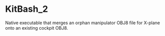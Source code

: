 # KitBash_2
Native executable that merges an orphan manipulator OBJ8 file for X-plane onto an existing cockpit OBJ8.
